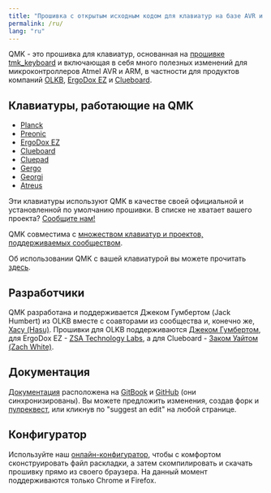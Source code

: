 ```yaml
---
title: "Прошивка с открытым исходным кодом для клавиатур на базе AVR и ARM"
permalink: /ru/
lang: "ru"
---
```

QMK - это прошивка для клавиатур, основанная на [прошивке tmk\_keyboard](http://github.com/tmk/tmk_keyboard) и включающая в себя много полезных изменений для микроконтроллеров Atmel AVR и ARM, в частности для продуктов компаний [OLKB](https://olkb.com), [ErgoDox EZ](https://ergodox-ez.com/) и [Clueboard](https://clueboard.co/).

## Клавиатуры, работающие на QMK

* [Planck](https://github.com/qmk/qmk_firmware/blob/master/keyboards/planck/)
* [Preonic](https://github.com/qmk/qmk_firmware/blob/master/keyboards/preonic/)
* [ErgoDox EZ](https://github.com/qmk/qmk_firmware/blob/master/keyboards/ergodox_ez/)
* [Clueboard](https://github.com/qmk/qmk_firmware/blob/master/keyboards/clueboard/)
* [Cluepad](https://github.com/qmk/qmk_firmware/blob/master/keyboards/clueboard/17/)
* [Gergo](https://qmk.fm/keyboards/gergo/)
* [Georgi](https://qmk.fm/keyboards/georgi/)
* [Atreus](https://github.com/qmk/qmk_firmware/blob/master/keyboards/atreus/)

Эти клавиатуры используют QMK в качестве своей официальной и установленной по умолчанию прошивки. В списке не хватает вашего проекта? [Сообщите нам!](https://github.com/qmk/qmk.fm/issues/new) 

QMK совместима с [множеством клавиатур и проектов, поддерживаемых сообществом](/keyboards/). 

Об использовании QMK с вашей клавиатурой вы можете прочитать [здесь](/powered/).

## Разработчики

QMK разработана и поддерживается Джеком Гумбертом (Jack Humbert) из OLKB вместе с соавторами из сообщества и, конечно же, [Хасу (Hasu)](https://github.com/tmk). Прошивки для OLKB поддерживаются [Джеком Гумбертом](https://github.com/jackhumbert), для ErgoDox EZ - [ZSA Technology Labs](https://github.com/zsa), а для Clueboard - [Заком Уайтом (Zach White)](https://github.com/skullydazed).

## Документация

[Документация](https://docs.qmk.fm) расположена на [GitBook](https://www.gitbook.com/book/qmk/firmware/details) и [GitHub](https://github.com/qmk/qmk_firmware/tree/master/docs) (они синхронизированы). Вы можете предложить изменения, создав форк и [пулреквест](https://github.com/qmk/qmk_firmware/pulls), или кликнув по "suggest an edit" на любой странице.

## Конфигуратор

Используйте наш [онлайн-конфигуратор](https://config.qmk.fm), чтобы с комфортом сконструировать файл раскладки, а затем скомпилировать и скачать прошивку прямо из своего браузера. На данный момент поддерживаются только Chrome и Firefox.
